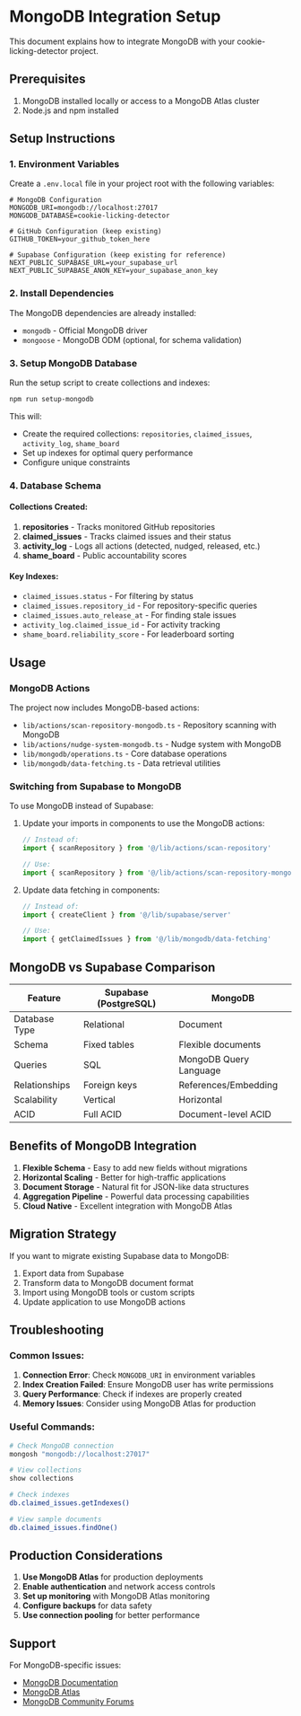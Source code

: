 # MongoDB Integration Setup

This document explains how to integrate MongoDB with your cookie-licking-detector project.

## Prerequisites

1. MongoDB installed locally or access to a MongoDB Atlas cluster
2. Node.js and npm installed

## Setup Instructions

### 1. Environment Variables

Create a `.env.local` file in your project root with the following variables:

```env
# MongoDB Configuration
MONGODB_URI=mongodb://localhost:27017
MONGODB_DATABASE=cookie-licking-detector

# GitHub Configuration (keep existing)
GITHUB_TOKEN=your_github_token_here

# Supabase Configuration (keep existing for reference)
NEXT_PUBLIC_SUPABASE_URL=your_supabase_url
NEXT_PUBLIC_SUPABASE_ANON_KEY=your_supabase_anon_key
```

### 2. Install Dependencies

The MongoDB dependencies are already installed:
- `mongodb` - Official MongoDB driver
- `mongoose` - MongoDB ODM (optional, for schema validation)

### 3. Setup MongoDB Database

Run the setup script to create collections and indexes:

```bash
npm run setup-mongodb
```

This will:
- Create the required collections: `repositories`, `claimed_issues`, `activity_log`, `shame_board`
- Set up indexes for optimal query performance
- Configure unique constraints

### 4. Database Schema

#### Collections Created:

1. **repositories** - Tracks monitored GitHub repositories
2. **claimed_issues** - Tracks claimed issues and their status
3. **activity_log** - Logs all actions (detected, nudged, released, etc.)
4. **shame_board** - Public accountability scores

#### Key Indexes:

- `claimed_issues.status` - For filtering by status
- `claimed_issues.repository_id` - For repository-specific queries
- `claimed_issues.auto_release_at` - For finding stale issues
- `activity_log.claimed_issue_id` - For activity tracking
- `shame_board.reliability_score` - For leaderboard sorting

## Usage

### MongoDB Actions

The project now includes MongoDB-based actions:

- `lib/actions/scan-repository-mongodb.ts` - Repository scanning with MongoDB
- `lib/actions/nudge-system-mongodb.ts` - Nudge system with MongoDB
- `lib/mongodb/operations.ts` - Core database operations
- `lib/mongodb/data-fetching.ts` - Data retrieval utilities

### Switching from Supabase to MongoDB

To use MongoDB instead of Supabase:

1. Update your imports in components to use the MongoDB actions:
   ```typescript
   // Instead of:
   import { scanRepository } from '@/lib/actions/scan-repository'
   
   // Use:
   import { scanRepository } from '@/lib/actions/scan-repository-mongodb'
   ```

2. Update data fetching in components:
   ```typescript
   // Instead of:
   import { createClient } from '@/lib/supabase/server'
   
   // Use:
   import { getClaimedIssues } from '@/lib/mongodb/data-fetching'
   ```

## MongoDB vs Supabase Comparison

| Feature | Supabase (PostgreSQL) | MongoDB |
|---------|----------------------|---------|
| Database Type | Relational | Document |
| Schema | Fixed tables | Flexible documents |
| Queries | SQL | MongoDB Query Language |
| Relationships | Foreign keys | References/Embedding |
| Scalability | Vertical | Horizontal |
| ACID | Full ACID | Document-level ACID |

## Benefits of MongoDB Integration

1. **Flexible Schema** - Easy to add new fields without migrations
2. **Horizontal Scaling** - Better for high-traffic applications
3. **Document Storage** - Natural fit for JSON-like data structures
4. **Aggregation Pipeline** - Powerful data processing capabilities
5. **Cloud Native** - Excellent integration with MongoDB Atlas

## Migration Strategy

If you want to migrate existing Supabase data to MongoDB:

1. Export data from Supabase
2. Transform data to MongoDB document format
3. Import using MongoDB tools or custom scripts
4. Update application to use MongoDB actions

## Troubleshooting

### Common Issues:

1. **Connection Error**: Check `MONGODB_URI` in environment variables
2. **Index Creation Failed**: Ensure MongoDB user has write permissions
3. **Query Performance**: Check if indexes are properly created
4. **Memory Issues**: Consider using MongoDB Atlas for production

### Useful Commands:

```bash
# Check MongoDB connection
mongosh "mongodb://localhost:27017"

# View collections
show collections

# Check indexes
db.claimed_issues.getIndexes()

# View sample documents
db.claimed_issues.findOne()
```

## Production Considerations

1. **Use MongoDB Atlas** for production deployments
2. **Enable authentication** and network access controls
3. **Set up monitoring** with MongoDB Atlas monitoring
4. **Configure backups** for data safety
5. **Use connection pooling** for better performance

## Support

For MongoDB-specific issues:
- [MongoDB Documentation](https://docs.mongodb.com/)
- [MongoDB Atlas](https://www.mongodb.com/atlas)
- [MongoDB Community Forums](https://community.mongodb.com/)
